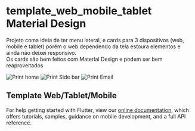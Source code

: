 # template_web_mobile_tablet Material Design

Projeto coma  ideia de ter menu lateral, e cards para 3 dispositivos (web, mobile e tablet) porém o web dependendo da tela estoura elementos e ainda não deixei responsivo.
<br>
Os cards são bem feitos com Material Design e podem ser bem reaproveitados

![Print home](https://user-images.githubusercontent.com/63310837/132149675-3ba48d69-6e13-4a4b-8f58-6ac9d8b8c6f2.png)
![Print Side bar](https://user-images.githubusercontent.com/63310837/132149679-7bd68def-3f86-482c-9abc-804c85ef67f5.png)
![Print Email](https://user-images.githubusercontent.com/63310837/132149680-bbb66a55-efd7-46fa-b9fa-9fc8a056b079.png)
 
## Template Web/Tablet/Mobile




For help getting started with Flutter, view our
[online documentation](https://flutter.dev/docs), which offers tutorials,
samples, guidance on mobile development, and a full API reference.
